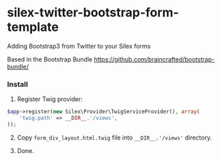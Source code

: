 silex-twitter-bootstrap-form-template
=====================================

Adding Bootstrap3 from Twitter to your Silex forms

Based in the Bootstrap Bundle
https://github.com/braincrafted/bootstrap-bundle/

### Install

1. Register Twig provider:

```php
$app->register(new Silex\Provider\TwigServiceProvider(), array(
	'twig.path' => __DIR__.'/views',
));
```

2. Copy ``form_div_layout.html.twig`` file into ``__DIR__.'/views'`` directory.

3. Done.
